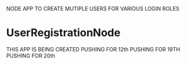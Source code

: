 NODE APP TO CREATE MUTIPLE USERS FOR VARIOUS LOGIN ROLES
# UserRegistrationNode
THIS APP IS BEING CREATED
PUSHING FOR 12th
PUSHING FOR 19TH
PUSHING FOR 20th
